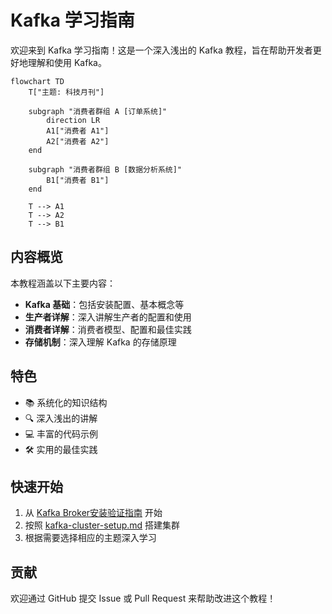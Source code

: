 # Kafka 学习指南

欢迎来到 Kafka 学习指南！这是一个深入浅出的 Kafka 教程，旨在帮助开发者更好地理解和使用 Kafka。

```mermaid
flowchart TD
    T["主题: 科技月刊"]

    subgraph "消费者群组 A [订单系统]"
        direction LR
        A1["消费者 A1"]
        A2["消费者 A2"]
    end

    subgraph "消费者群组 B [数据分析系统]"
        B1["消费者 B1"]
    end

    T --> A1
    T --> A2
    T --> B1
```

## 内容概览

本教程涵盖以下主要内容：

- **Kafka 基础**：包括安装配置、基本概念等
- **生产者详解**：深入讲解生产者的配置和使用
- **消费者详解**：消费者模型、配置和最佳实践
- **存储机制**：深入理解 Kafka 的存储原理

## 特色

- 📚 系统化的知识结构
- 🔍 深入浅出的讲解
- 💻 丰富的代码示例
- 🛠 实用的最佳实践

## 快速开始

1. 从 [Kafka Broker安装验证指南](Kafka%20Broker安装验证指南.md) 开始
2. 按照 [kafka-cluster-setup.md](kafka-cluster-setup.md) 搭建集群
3. 根据需要选择相应的主题深入学习

## 贡献

欢迎通过 GitHub 提交 Issue 或 Pull Request 来帮助改进这个教程！ 
